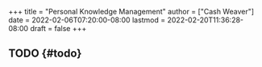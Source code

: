 +++
title = "Personal Knowledge Management"
author = ["Cash Weaver"]
date = 2022-02-06T07:20:00-08:00
lastmod = 2022-02-20T11:36:28-08:00
draft = false
+++

## TODO {#todo}
